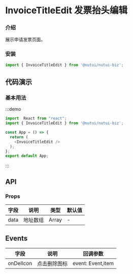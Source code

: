 #  InvoiceTitleEdit 发票抬头编辑

### 介绍

展示申请发票页面。

### 安装

```javascript
import { InvoiceTitleEdit } from '@nutui/nutui-biz';
```


## 代码演示

### 基本用法

:::demo

```ts
import  React from "react";
import { InvoiceTitleEdit } from '@nutui/nutui-biz';

const App = () => {
  return (
    <InvoiceTitleEdit />
  );
};
export default App;
```

:::


## API

### Props


| 字段    | 说明                                       | 类型    | 默认值    |
|---------|--------------------------------------------|---------|-----------|
| data   | 地址数组                                 | Array  | -         |


## Events
| 字段 | 说明 | 回调参数 |
|----- | ----- | -----  |
| onDelIcon | 点击删除图标 |  event: Event,item |